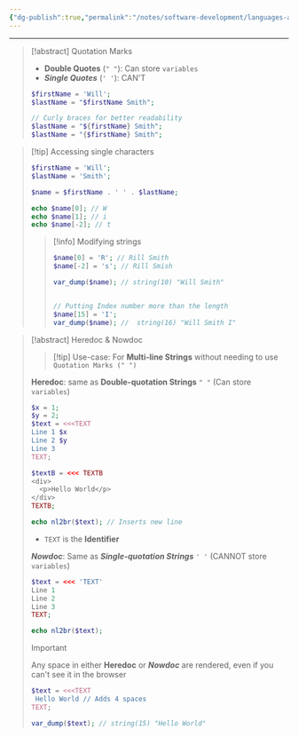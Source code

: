 ```yaml
---
{"dg-publish":true,"permalink":"/notes/software-development/languages-and-frameworks/web-development/backend/php/01-procedural/02-data-types/05-string/","tags":["programming","php","webdevelopment","backend"],"created":"2025-07-13T15:24:51.219+08:00"}
---
```




--- 

> [!abstract] Quotation Marks
> - __Double Quotes__ (`" "`): Can store `variables`
> - ___Single Quotes___ (`' '`): CAN'T  
> ```php
> $firstName = 'Will';
> $lastName = "$firstName Smith";
> 
> // Curly braces for better readability
> $lastName = "${firstName} Smith";
> $lastName = "{$firstName} Smith";
> ```

>[!tip] Accessing single characters
>```php
>$firstName = 'Will';
>$lastName = 'Smith';
>
>$name = $firstName . ' ' . $lastName;
>
>echo $name[0]; // W
>echo $name[1]; // i
>echo $name[-2]; // t
>```
>
>> [!info] Modifying strings
>> ```php
>> $name[0] = 'R'; // Rill Smith
>> $name[-2] = 's'; // Rill Smish
>> 
>> var_dump($name); // string(10) "Will Smith"
>> 
>> 
>> // Putting Index number more than the length
>> $name[15] = 'I';
>> var_dump($name); //  string(16) "Will Smith I"
>> ```

>[!abstract] Heredoc & Nowdoc
>
>> [!tip] Use-case:
>> For __Multi-line Strings__ without needing to use `Quotation Marks (" ")`
>
>
>__Heredoc__:  same as __Double-quotation Strings__ `" "` (Can store `variables`)
>```php
>$x = 1;
>$y = 2;
>$text = <<<TEXT
>Line 1 $x
>Line 2 $y
>Line 3
>TEXT;
>
>$textB = <<< TEXTB
><div>
>	<p>Hello World</p>
></div>
>TEXTB;
>
>echo nl2br($text); // Inserts new line 
>```
> - `TEXT` is the __Identifier__
> 
> ___Nowdoc___: Same as ___Single-quotation Strings___ `' '` (CANNOT store `variables`)
> ```php
> $text = <<< 'TEXT'
> Line 1
> Line 2
> Line 3
> TEXT;
> 
> echo nl2br($text);
> ```
> 
>> [!important] 
>> Any space in either __Heredoc__ or ___Nowdoc___ are rendered, even if you can't see it in the browser
>> ```php
>> $text = <<<TEXT
>> 	Hello World // Adds 4 spaces
>> TEXT;
>> 
>> var_dump($text); // string(15) "Hello World"
>> ```
